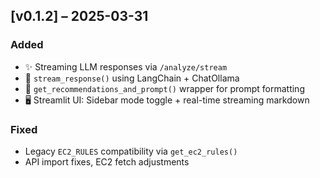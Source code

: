 ## [v0.1.2] – 2025-03-31

### Added
- ✨ Streaming LLM responses via `/analyze/stream`
- 🧠 `stream_response()` using LangChain + ChatOllama
- 🧾 `get_recommendations_and_prompt()` wrapper for prompt formatting
- 🖥️ Streamlit UI: Sidebar mode toggle + real-time streaming markdown

### Fixed
- Legacy `EC2_RULES` compatibility via `get_ec2_rules()`
- API import fixes, EC2 fetch adjustments
